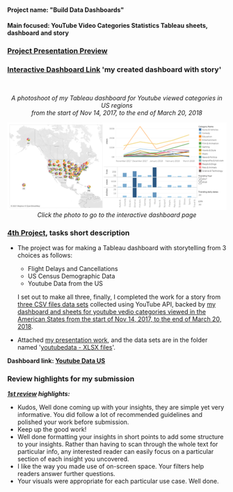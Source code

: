 #### Project name: "Build Data Dashboards"
#### Main focused: YouTube Video Categories Statistics Tableau sheets, dashboard and story
### [Project Presentation Preview](https://cutt.ly/4th-Project-Build-Data-Dashboards---YouTube-Video-Categories-Statistics-modded_Presentation-Preview)
### [Interactive Dashboard Link](https://cutt.ly/4th-Project-Build-Data-Dashboards---YouTube-Video-Categories-Statistics_Tableau-Dashboard) 'my created dashboard with story'
<div align="center">
  <br>
 
 *A photoshoot of my Tableau dashboard for Youtube viewed categories in US regions<br>from the start of Nov 14, 2017, to the end of March 20, 2018*
 
[![Youtube Categories US Data Dashboard Preview](YouTube%20Video%20Categories%20Statistics%20Dashboard%20(Faded%20Bars).png "Youtube Categories US Data Dashboard Preview")](https://cutt.ly/4th-Project-Build-Data-Dashboards---YouTube-Video-Categories-Statistics_Tableau-Dashboard)
 *Click the photo to go to the interactive dashboard page*
</div>

### [4th Project](https://cutt.ly/4th-Project-Build-Data-Dashboards---YouTube-Video-Categories-Statistics-modded_Presentation-Preview), tasks short description
- The project was for making a Tableau dashboard with storytelling from 3 choices as follows:

  - Flight Delays and Cancellations
  - US Census Demographic Data
  - Youtube Data from the US

  I set out to make all three, finally, I completed the work for a story from [three CSV files data sets](https://cutt.ly/4th-Project-Build-Data-Dashboards---YouTube-Video-Categories-Statistics_XSLX-Workbooks) collected using YouTube API, backed by [my dashboard and sheets for youtube vedio categories viewed in the American States from the start of Nov 14, 2017, to the end of March 20, 2018](https://cutt.ly/4th-Project-Build-Data-Dashboards---YouTube-Video-Categories-Statistics_Tableau-Dashboard).

- Attached [my presentation work](https://cutt.ly/4th-Project-Build-Data-Dashboards---YouTube-Video-Categories-Statistics-modded_Presentation-Preview), and the data sets are in the folder named '[youtubedata - XLSX files](https://cutt.ly/4th-Project-Build-Data-Dashboards---YouTube-Video-Categories-Statistics_XSLX-Workbooks)'.

__Dashboard link: [Youtube Data US](https://cutt.ly/4th-Project-Build-Data-Dashboards---YouTube-Video-Categories-Statistics_Tableau-Dashboard)__

### Review highlights for my submission

*__[1st review](https://cutt.ly/4th-Project-Build-Data-Dashboards---YouTube-Video-Categories-Statistics_Review) highlights:__*
<br><div>
- Kudos,
Well done coming up with your insights, they are simple yet very informative. You did follow a lot of recommended guidelines and
polished your work before submission.
- Keep up the good work!
- Well done formatting your insights in short points to add some structure to your insights. Rather than having
to scan through the whole text for particular info, any interested reader can easily focus on a particular
section of each insight you uncovered.
- I like the way you made use of on-screen space. Your filters help readers answer further questions.
- Your visuals were appropriate for each particular use case. Well done.
<br></div>
